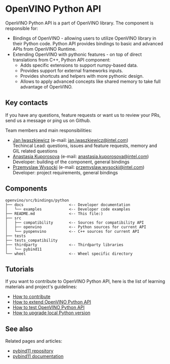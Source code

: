 # OpenVINO Python API

OpenVINO Python API is a part of OpenVINO library. The component is responsible for:

* Bindings of OpenVINO - allowing users to utilize OpenVINO library in their Python code. Python API provides bindings to basic and advanced APIs from OpenVINO Runtime.
* Extending OpenVINO with pythonic features - on top of direct translations from C++, Python API component:
    * Adds specific extensions to support numpy-based data.
    * Provides support for external frameworks inputs.
    * Provides shortcuts and helpers with more pythonic design.
    * Allows to apply advanced concepts like shared memory to take full advantage of OpenVINO.

## Key contacts

If you have any questions, feature requests or want us to review your PRs, send us a message or ping us on Github.

Team members and main responsibilities:

* [Jan Iwaszkiewicz](https://github.com/jiwaszki) (e-mail: jan.iwaszkiewicz@intel.com)  
Techincal Lead: questions, issues and feature requests, memory and GIL related questions
* [Anastasia Kuporosova](https://github.com/akuporos) (e-mail: anastasia.kuporosova@intel.com)  
Developer: building of the component, general bindings
* [Przemyslaw Wysocki](https://github.com/p-wysocki) (e-mail: przemyslaw.wysocki@intel.com)  
Developer: project requirements, general bindings

## Components

```
openvino/src/bindings/python
├── docs                    <-- Developer documentation
│   └── examples            <-- Developer code examples
├── README.md               <-- This file:)
├── src
│   ├── compatibility       <-- Sources for compatibility API
│   ├── openvino            <-- Python sources for current API
│   └── pyopenvino          <-- C++ sources for current API
├── tests
├── tests_compatibility
├── thirdparty              <-- Thirdparty libraries
│   └── pybind11
└── wheel                   <-- Wheel specific directory
```

## Tutorials

If you want to contribute to OpenVINO Python API, here is the list of learning materials and project's guidelines:

* [How to contribute](docs/contributing.md)
* [How to extend OpenVINO Python API](docs/code_examples.md)
* [How to test OpenVINO Python API](docs/test_examples.md)
* [How to upgrade local Python version](docs/python_version_upgrade.md)

## See also

Related pages and articles:
* [pybind11 repository](https://github.com/pybind/pybind11)
* [pybind11 documentation](https://pybind11.readthedocs.io/en/stable/)
